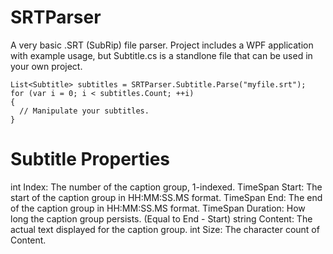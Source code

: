 SRTParser
=========
A very basic .SRT (SubRip) file parser. Project includes a WPF application with example usage, but Subtitle.cs is a standlone file that can be used in your own project.

```
List<Subtitle> subtitles = SRTParser.Subtitle.Parse("myfile.srt");
for (var i = 0; i < subtitles.Count; ++i)
{
  // Manipulate your subtitles.
}
```

Subtitle Properties
=========
int Index: The number of the caption group, 1-indexed.
TimeSpan Start: The start of the caption group in HH:MM:SS.MS format.
TimeSpan End: The end of the caption group in HH:MM:SS.MS format.
TimeSpan Duration: How long the caption group persists. (Equal to End - Start)
string Content: The actual text displayed for the caption group.
int Size: The character count of Content.
